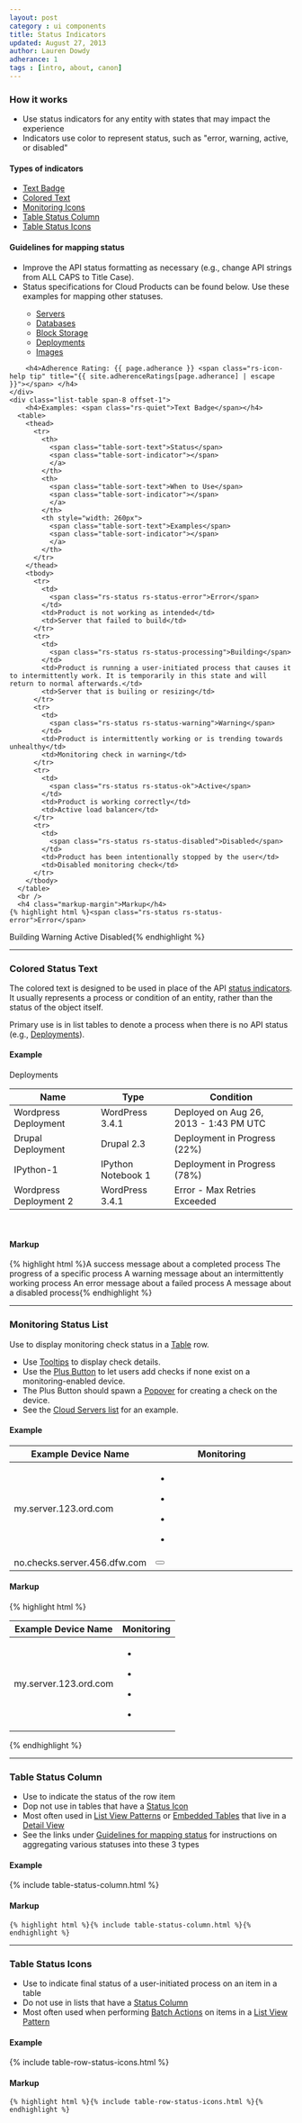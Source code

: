 ```yaml
---
layout: post
category : ui components
title: Status Indicators
updated: August 27, 2013
author: Lauren Dowdy
adherance: 1
tags : [intro, about, canon]
---
```

<div class="rs-row">
	<div class="span-3">
		<h3>How it works</h3>
    <ul>
		  <li>Use status indicators for any entity with states that may impact the experience</li>
      <li>Indicators use color to represent status, such as "error, warning, active, or disabled"</li>
    </ul>
    <h4>Types of indicators</h4>
    <ul>
      <li><a href="/ui-components/#status-indicators">Text Badge</a></li>
      <li><a href="/ui-components/#colored-text">Colored Text</a></li>
      <li><a href="/ui-components/#monitoring-status-list">Monitoring Icons</a></li>
      <li><a href="/ui-components/#table-status-column">Table Status Column</a></li>
      <li><a href="/ui-components/#table-row-status-icons">Table Status Icons</a></li>
    </ul>
    <h4>Guidelines for mapping status</h4>
		<ul>
			<li>Improve the API status formatting as necessary (e.g., change API strings from ALL CAPS to Title Case).</li>
			<li>Status specifications for Cloud Products can be found below. Use these examples for mapping other statuses.</li>
			<ul>
				<li><a href="https://one.rackspace.com/display/reach/Cloud+Servers+Status+Specification">Servers</a></li>
				<li><a href="https://one.rackspace.com/display/reach/Cloud+Database+Status+Specification">Databases</a></li>
				<li><a href="https://one.rackspace.com/display/reach/Block+Storage+Status+Specification">Block Storage</a></li>
				<li><a href="https://one.rackspace.com/display/reach/Deployments+Status+Specification">Deployments</a></li>
				<li><a href="https://one.rackspace.com/display/reach/Images+Status+Specification">Images</a></li>
			</ul>
		</ul>

		<h4>Adherence Rating: {{ page.adherance }} <span class="rs-icon-help tip" title="{{ site.adherenceRatings[page.adherance] | escape }}"></span> </h4>
	</div>
	<div class="list-table span-8 offset-1">
		<h4>Examples: <span class="rs-quiet">Text Badge</span></h4>
      <table>
        <thead>
          <tr>
            <th>
              <span class="table-sort-text">Status</span>
              <span class="table-sort-indicator"></span>
              </a>
            </th>
            <th>
              <span class="table-sort-text">When to Use</span>
              <span class="table-sort-indicator"></span>
              </a>
            </th>
            <th style="width: 260px">
              <span class="table-sort-text">Examples</span>
              <span class="table-sort-indicator"></span>
              </a>
            </th>
          </tr>
        </thead>
        <tbody>
          <tr>
            <td>
              <span class="rs-status rs-status-error">Error</span>
            </td>
            <td>Product is not working as intended</td>
            <td>Server that failed to build</td>
          </tr>
          <tr>
            <td>
              <span class="rs-status rs-status-processing">Building</span>
            </td>
            <td>Product is running a user-initiated process that causes it to intermittently work. It is temporarily in this state and will return to normal afterwards.</td>
            <td>Server that is builing or resizing</td>
          </tr>
          <tr>
            <td>
              <span class="rs-status rs-status-warning">Warning</span>
            </td>
            <td>Product is intermittently working or is trending towards unhealthy</td>
            <td>Monitoring check in warning</td>
          </tr>
          <tr>
            <td>
              <span class="rs-status rs-status-ok">Active</span>
            </td>
            <td>Product is working correctly</td>
            <td>Active load balancer</td>
          </tr>
          <tr>
            <td>
              <span class="rs-status rs-status-disabled">Disabled</span>
            </td>
            <td>Product has been intentionally stopped by the user</td>
            <td>Disabled monitoring check</td>
          </tr>
        </tbody>
      </table>
      <br />
      <h4 class="markup-margin">Markup</h4>
    {% highlight html %}<span class="rs-status rs-status-error">Error</span>
<span class="rs-status rs-status-processing">Building</span>
<span class="rs-status rs-status-warning">Warning</span>
<span class="rs-status rs-status-ok">Active</span>
<span class="rs-status rs-status-disabled">Disabled</span>{% endhighlight %}
	</div>
</div>
<hr class="subsection-divider" id="colored-text">
<h3>Colored Status Text</h3>
<div class="rs-row">
  <div class="span-3">
    <p>The colored text is designed to be used in place of the API <a href="#status-indicators">status indicators</a>. It usually represents a process or condition of an entity, rather than the status of the object itself.</p>
    <p>Primary use is in list tables to denote a process when there is no API status (e.g., <a href="https://one.rackspace.com/display/reach/Deployments+Status+Specification">Deployments</a>).</p>
    </ul>
  </div>
  <div class="list-table span-8 offset-1">
    <h4>Example</h4>
    <div class="rs-panel rs-content" style="margin-top: 0px">
      <div class="rs-detail-section">
        <div class="rs-detail-section-header">
          <div class="rs-detail-section-title">Deployments</div>
        </div>
        <div class="rs-detail-section-body">
          <table>
            <thead>
              <tr>
                <th>
                  <span class="table-sort-text">Name</span>
                  <span class="table-sort-indicator"></span>
                  </a>
                </th>
                <th>
                  <span class="table-sort-text">Type</span>
                  <span class="table-sort-indicator"></span>
                  </a>
                </th>
                <th>
                  <span class="table-sort-text">Condition</span>
                  <span class="table-sort-indicator"></span>
                  </a>
                </th>
              </tr>
            </thead>
            <tbody>
              <tr class="width: 260px">
                <td>Wordpress Deployment</td>
                <td>WordPress 3.4.1</td>
                <td>
                  <span class="rs-status-ok">Deployed on Aug 26, 2013 - 1:43 PM UTC</span>
                </td>
              </tr>
              <tr>
                <td>Drupal Deployment</td>
                <td>Drupal 2.3</td>
                <td>
                  <span class="rs-status-processing">Deployment in Progress (22%)</span>
                </td>
              </tr>
              <tr>
                <td>IPython-1</td>
                <td>IPython Notebook 1</td>
                <td>
                  <span class="rs-status-processing">Deployment in Progress (78%)</span>
                </td>
              </tr>
              <tr>
                <td>Wordpress Deployment 2</td>
                <td>WordPress 3.4.1</td>
                <td>
                  <span class="rs-status-error">Error - Max Retries Exceeded</span>
                </td>
              </tr>
            </tbody>
          </table>
        </div>
      </div>
    </div>
    <br />
    <h4 class="markup-margin">Markup</h4>
    {% highlight html %}<span class="rs-status-ok">A success message about a completed process</span>
<span class="rs-status-processing">The progress of a specific process</span>
<span class="rs-status-warning">A warning message about an intermittently working process</span>
<span class="rs-status-error">An error message about a failed process</span>
<span class="rs-status-disabled">A message about a disabled process</span>{% endhighlight %}
  </div>

</div>
<hr class="subsection-divider" id="monitoring-status-list">
<h3>Monitoring Status List</h3>
<div class="rs-row">
  <div class="span-3">
    <p>Use to display monitoring check status in a <a href="#tables">Table</a> row.</p>
    <ul>
      <li>Use <a href="#tooltips">Tooltips</a> to display check details.</li>
      <li>Use the <a href="#plus-button">Plus Button</a> to let users add checks if none exist on a monitoring-enabled device.</li>
      <li>The Plus Button should spawn a <a href="#popover">Popover</a> for creating a check on the device.</li>
      <li>See the <a href="http://demo.canon.rackspace.com/" target="_blank">Cloud Servers list</a> for an example.</li>
    </ul>
  </div>
  <div class="span-8 offset-1">
    <h4 class="example-margin">Example</h4>
    <table class="rs-list-table">
      <thead>
        <tr>
          <th style="width: 50%;">Example Device Name</th>
          <th>Monitoring</th>
        </tr>
      </thead>
      <tbody>
        <tr>
          <td>my.server.123.ord.com</td>
          <td class="rs-table-status-list">
            <ul class="rs-status-list">
              <li class="rs-status-list-item">
                <div class="rs-icon-status rs-status-ok"></div>
              </li>
              <li class="rs-status-list-item">
                <div class="rs-icon-status rs-status-warning"></div>
              </li>
              <li class="rs-status-list-item">
                <div class="rs-icon-status rs-status-error"></div>
              </li>
              <li class="rs-status-list-item">
                <div class="rs-icon-status rs-status-disabled"></div>
              </li>
            </ul>
          </td>
        </tr>
        <tr>
          <td>no.checks.server.456.dfw.com</td>
          <td>
            <button class="rs-plus"></button>
          </td>
        </tr>
      </tbody>
    </table>
  <h4 class="markup-margin">Markup</h4>
  {% highlight html %}<table class="rs-list-table">
  <thead>
    <tr>
      <th>Example Device Name</th>
      <th>Monitoring</th>
    </tr>
  </thead>
  <tbody>
    <tr>
      <td>my.server.123.ord.com</td>
      <td class="rs-table-status-list">
        <ul class="rs-status-list">
          <li class="rs-status-list-item">
            <div class="rs-icon-status rs-status-ok"></div>
          </li>
          <li class="rs-status-list-item">
            <div class="rs-icon-status rs-status-warning"></div>
          </li>
          <li class="rs-status-list-item">
            <div class="rs-icon-status rs-status-error"></div>
          </li>
          <li class="rs-status-list-item">
            <div class="rs-icon-status rs-status-disabled"></div>
          </li>
        </ul>
      </td>
    </tr>
  </tbody>
</table>{% endhighlight %}
  </div>
</div>
<hr class="subsection-divider" id="table-status-column">
<h3>Table Status Column</h3>
<div class="rs-row">
  <div class="span-3">
    <ul>
      <li>Use to indicate the status of the row item</li>
      <li>Dop not use in tables that have a <a href="#table-row-status-icons">Status Icon</a></li>
      <li>Most often used in <a href="/ux-patterns/#list-view">List View Patterns</a> or <a href="/ui-components/#embedded-table">Embedded Tables</a> that live in a <a href="/ux-patterns/#detail-view">Detail View</a></li>
      <li>See the links under <a href="/ui-components/#status-indicators">Guidelines for mapping status</a> for instructions on aggregating various statuses into these 3 types</li>
    </ul>
  </div>
  <div class="span-8 offset-1">
    <h4>Example</h4>
    {% include table-status-column.html %}
    <h4 class="markup-margin">Markup</h4>

    {% highlight html %}{% include table-status-column.html %}{% endhighlight %}

</div>
</div>
<hr class="subsection-divider" id="table-row-status-icons">
<h3>Table Status Icons</h3>
<div class="rs-row">
  <div class="span-3">
    <ul>
      <li>Use to indicate final status of a user-initiated process on an item in a table</li>
      <li>Do not use in lists that have a <a href="#table-status-column">Status Column</a></li>
      <li>Most often used when performing <a href="/ux-patterns/#batch-action-interaction">Batch Actions</a> on items in a <a href="/ux-patterns/#list-view">List View Pattern</a></li>
    </ul>
  </div>
  <div class="span-8 offset-1">
    <h4>Example</h4>
    {% include table-row-status-icons.html %}
    <h4 class="markup-margin">Markup</h4>

    {% highlight html %}{% include table-row-status-icons.html %}{% endhighlight %}

</div>
</div>
